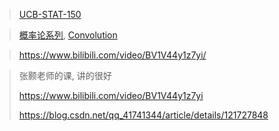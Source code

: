 >  [UCB-STAT-150](https://www.bilibili.com/video/BV1qB4y1A7t3/)

>  [概率论系列](https://www.3blue1brown.com/topics/probability), [Convolution](https://www.youtube.com/watch?v=KuXjwB4LzSA)

> https://www.bilibili.com/video/BV1V44y1z7yi/

>  张颢老师的课, 讲的很好
>
>  https://www.bilibili.com/video/BV1V44y1z7yi
>
>  https://blog.csdn.net/qq_41741344/article/details/121727848

